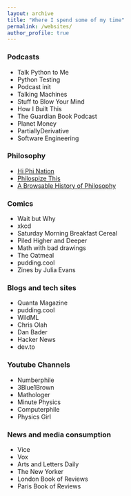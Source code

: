 ```yaml
---
layout: archive
title: "Where I spend some of my time"
permalink: /websites/
author_profile: true
---
```


### Podcasts
* Talk Python to Me
* Python Testing
* Podcast init
* Talking Machines
* Stuff to Blow Your Mind
* How I Built This
* The Guardian Book Podcast
* Planet Money
* PartiallyDerivative
* Software Engineering


### Philosophy
* [Hi Phi Nation](https://hiphination.org/)
* [Philospize This](http://philosophizethis.org/)
* [A Browsable History of Philosophy](https://www.denizcemonduygu.com/philo/browse/)

### Comics
* Wait but Why
* xkcd
* Saturday Morning Breakfast Cereal
* Piled Higher and Deeper
* Math with bad drawings
* The Oatmeal
* pudding.cool
* Zines by Julia Evans

### Blogs and tech sites
* Quanta Magazine
* pudding.cool
* WildML
* Chris Olah
* Dan Bader
* Hacker News
* dev.to

### Youtube Channels
* Numberphile
* 3Blue1Brown
* Mathologer
* Minute Physics
* Computerphile
* Physics Girl

### News and media consumption
* Vice
* Vox
* Arts and Letters Daily
* The New Yorker
* London Book of Reviews
* Paris Book of Reviews
